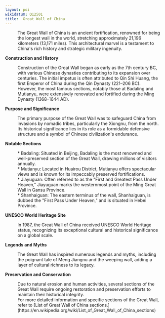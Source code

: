 ```yaml
---
layout: poi
wikidatum: Q12501
title:  Great Wall of China
---
```


<dl>
<dd>The Great Wall of China is an ancient fortification, renowned for being the longest wall in the world, stretching approximately 21,196 kilometers (13,171 miles). This architectural marvel is a testament to China's rich history and strategic military ingenuity.</dd>

**Construction and History**

<dd>Construction of the Great Wall began as early as the 7th century BC, with various Chinese dynasties contributing to its expansion over centuries. The initial impetus is often attributed to Qin Shi Huang, the first Emperor of China during the Qin Dynasty (221–206 BC). However, the most famous sections, notably those at Badaling and Mutianyu, were extensively renovated and fortified during the Ming Dynasty (1368–1644 AD).</dd>

**Purpose and Significance**

<dd>The primary purpose of the Great Wall was to safeguard China from invasions by nomadic tribes, particularly the Xiongnu, from the north. Its historical significance lies in its role as a formidable defensive structure and a symbol of Chinese civilization's endurance.</dd>

**Notable Sections**

<dd>* Badaling: Situated in Beijing, Badaling is the most renowned and well-preserved section of the Great Wall, drawing millions of visitors annually.</dd>

<dd>* Mutianyu: Located in Huairou District, Mutianyu offers spectacular views and is known for its impeccably preserved fortifications.</dd>

<dd>* Jiayuguan: Often referred to as the "First and Greatest Pass Under Heaven," Jiayuguan marks the westernmost point of the Ming Great Wall in Gansu Province.</dd>

<dd>* Shanhaiguan: The eastern terminus of the wall, Shanhaiguan, is dubbed the "First Pass Under Heaven," and is situated in Hebei Province.</dd>

**UNESCO World Heritage Site**

<dd>In 1987, the Great Wall of China received UNESCO World Heritage status, recognizing its exceptional cultural and historical significance on a global scale.</dd>

**Legends and Myths**

<dd>The Great Wall has inspired numerous legends and myths, including the poignant tale of Meng Jiangnu and the weeping wall, adding a layer of cultural richness to its legacy.</dd>

**<dt>Preservation and Conservation</dt>**

<dd>Due to natural erosion and human activities, several sections of the Great Wall require ongoing restoration and preservation efforts to maintain their historical integrity.</dd>

<dd>For more detailed information and specific sections of the Great Wall, refer to [List of Great Wall of China sections.](https://en.wikipedia.org/wiki/List_of_Great_Wall_of_China_sections)</dd>

</dl>